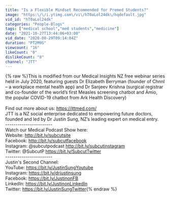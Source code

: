 ```yaml
---
title: "Is a Flexible Mindset Recommended for Premed Students?"
image: "https:\/\/i.ytimg.com\/vi\/hT0aLol24dk\/hqdefault.jpg"
vid_id: "hT0aLol24dk"
categories: "People-Blogs"
tags: ["medical school","med students","medicine"]
date: "2021-10-27T13:44:06+03:00"
vid_date: "2020-08-29T09:14:04Z"
duration: "PT2M9S"
viewcount: "16"
likeCount: "0"
dislikeCount: "0"
channel: "JTT"
---
```

{% raw %}This is modified from our Medical Insights NZ free webinar series held in July 2020, featuring guests Dr Elizabeth Berryman (founder of Chnnl – a workplace mental health app) and Dr Sanjeev Krishna (surgical registrar and co-founder of the world’s first Measles screening chatbot and Āmio, the popular COVID-19 chatbot from Ark Health Discovery)<br /><br />Find out more about us: <a rel="nofollow" target="blank" href="https://jttmed.com/">https://jttmed.com/</a> <br />JTT is a NZ social enterprise dedicated to empowering future doctors, founded and led by Dr Justin Sung, NZ’s leading expert on medical entry.<br />-----------------------<br />Watch our Medical Podcast Show here: <br />Website: <a rel="nofollow" target="blank" href="http://bit.ly/subcutsite">http://bit.ly/subcutsite</a><br />Facebook: <a rel="nofollow" target="blank" href="http://bit.ly/subcutfacebook">http://bit.ly/subcutfacebook</a><br />Instagram: @subcutpodcast <a rel="nofollow" target="blank" href="http://bit.ly/subcutinstagram">http://bit.ly/subcutinstagram</a><br />Twitter: @SubcutP <a rel="nofollow" target="blank" href="https://bit.ly/SubcutTwitter">https://bit.ly/SubcutTwitter</a><br />-----------------------<br />Justin's Second Channel: <br />YouTube: <a rel="nofollow" target="blank" href="https://bit.ly/JustinSungYoutube">https://bit.ly/JustinSungYoutube</a><br />Instagram: <a rel="nofollow" target="blank" href="https://bit.ly/drjustinsung">https://bit.ly/drjustinsung</a><br />Facebook: <a rel="nofollow" target="blank" href="https://bit.ly/JustinonFB">https://bit.ly/JustinonFB</a><br />LinkedIn: <a rel="nofollow" target="blank" href="https://bit.ly/JustinonLinkedIn">https://bit.ly/JustinonLinkedIn</a><br />Twitter: <a rel="nofollow" target="blank" href="https://bit.ly/JustinSungTwitter">https://bit.ly/JustinSungTwitter</a>{% endraw %}
